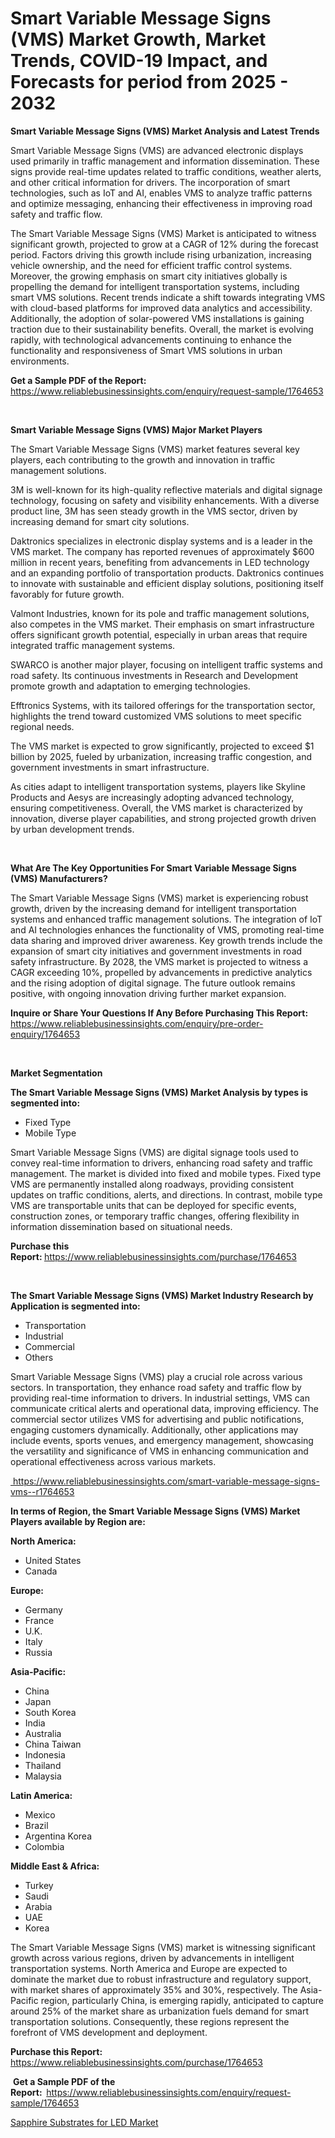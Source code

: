 <p><h1>Smart Variable Message Signs (VMS) Market Growth, Market Trends, COVID-19 Impact, and Forecasts for period from 2025 - 2032</h1></p><p><strong>Smart Variable Message Signs (VMS) Market Analysis and Latest Trends</strong></p>
<p><p>Smart Variable Message Signs (VMS) are advanced electronic displays used primarily in traffic management and information dissemination. These signs provide real-time updates related to traffic conditions, weather alerts, and other critical information for drivers. The incorporation of smart technologies, such as IoT and AI, enables VMS to analyze traffic patterns and optimize messaging, enhancing their effectiveness in improving road safety and traffic flow.</p><p>The Smart Variable Message Signs (VMS) Market is anticipated to witness significant growth, projected to grow at a CAGR of 12% during the forecast period. Factors driving this growth include rising urbanization, increasing vehicle ownership, and the need for efficient traffic control systems. Moreover, the growing emphasis on smart city initiatives globally is propelling the demand for intelligent transportation systems, including smart VMS solutions. Recent trends indicate a shift towards integrating VMS with cloud-based platforms for improved data analytics and accessibility. Additionally, the adoption of solar-powered VMS installations is gaining traction due to their sustainability benefits. Overall, the market is evolving rapidly, with technological advancements continuing to enhance the functionality and responsiveness of Smart VMS solutions in urban environments.</p></p>
<p><strong>Get a Sample PDF of the Report:&nbsp;</strong> <a href="https://www.reliablebusinessinsights.com/enquiry/request-sample/1764653?utm_campaign=2629&utm_medium=2&utm_source=Github&utm_content=ia&utm_term=05032025&utm_id=smart-variable-message-signs-vms">https://www.reliablebusinessinsights.com/enquiry/request-sample/1764653</a></p>
<p>&nbsp;</p>
<p><strong>Smart Variable Message Signs (VMS) Major Market Players</strong></p>
<p><p>The Smart Variable Message Signs (VMS) market features several key players, each contributing to the growth and innovation in traffic management solutions. </p><p>3M is well-known for its high-quality reflective materials and digital signage technology, focusing on safety and visibility enhancements. With a diverse product line, 3M has seen steady growth in the VMS sector, driven by increasing demand for smart city solutions. </p><p>Daktronics specializes in electronic display systems and is a leader in the VMS market. The company has reported revenues of approximately $600 million in recent years, benefiting from advancements in LED technology and an expanding portfolio of transportation products. Daktronics continues to innovate with sustainable and efficient display solutions, positioning itself favorably for future growth.</p><p>Valmont Industries, known for its pole and traffic management solutions, also competes in the VMS market. Their emphasis on smart infrastructure offers significant growth potential, especially in urban areas that require integrated traffic management systems. </p><p>SWARCO is another major player, focusing on intelligent traffic systems and road safety. Its continuous investments in Research and Development promote growth and adaptation to emerging technologies.</p><p>Efftronics Systems, with its tailored offerings for the transportation sector, highlights the trend toward customized VMS solutions to meet specific regional needs. </p><p>The VMS market is expected to grow significantly, projected to exceed $1 billion by 2025, fueled by urbanization, increasing traffic congestion, and government investments in smart infrastructure. </p><p>As cities adapt to intelligent transportation systems, players like Skyline Products and Aesys are increasingly adopting advanced technology, ensuring competitiveness. Overall, the VMS market is characterized by innovation, diverse player capabilities, and strong projected growth driven by urban development trends.</p></p>
<p>&nbsp;</p>
<p><strong>What Are The Key Opportunities For Smart Variable Message Signs (VMS) Manufacturers?</strong></p>
<p><p>The Smart Variable Message Signs (VMS) market is experiencing robust growth, driven by the increasing demand for intelligent transportation systems and enhanced traffic management solutions. The integration of IoT and AI technologies enhances the functionality of VMS, promoting real-time data sharing and improved driver awareness. Key growth trends include the expansion of smart city initiatives and government investments in road safety infrastructure. By 2028, the VMS market is projected to witness a CAGR exceeding 10%, propelled by advancements in predictive analytics and the rising adoption of digital signage. The future outlook remains positive, with ongoing innovation driving further market expansion.</p></p>
<p><strong>Inquire or Share Your Questions If Any Before Purchasing This Report:</strong> <a href="https://www.reliablebusinessinsights.com/enquiry/pre-order-enquiry/1764653?utm_campaign=2629&utm_medium=2&utm_source=Github&utm_content=ia&utm_term=05032025&utm_id=smart-variable-message-signs-vms">https://www.reliablebusinessinsights.com/enquiry/pre-order-enquiry/1764653</a></p>
<p>&nbsp;</p>
<p><strong>Market Segmentation</strong></p>
<p><strong>The Smart Variable Message Signs (VMS) Market Analysis by types is segmented into:</strong></p>
<p><ul><li>Fixed Type</li><li>Mobile Type</li></ul></p>
<p><p>Smart Variable Message Signs (VMS) are digital signage tools used to convey real-time information to drivers, enhancing road safety and traffic management. The market is divided into fixed and mobile types. Fixed type VMS are permanently installed along roadways, providing consistent updates on traffic conditions, alerts, and directions. In contrast, mobile type VMS are transportable units that can be deployed for specific events, construction zones, or temporary traffic changes, offering flexibility in information dissemination based on situational needs.</p></p>
<p><strong>Purchase this Report:&nbsp;</strong><a href="https://www.reliablebusinessinsights.com/purchase/1764653?utm_campaign=2629&utm_medium=2&utm_source=Github&utm_content=ia&utm_term=05032025&utm_id=smart-variable-message-signs-vms">https://www.reliablebusinessinsights.com/purchase/1764653</a></p>
<p>&nbsp;</p>
<p><strong>The Smart Variable Message Signs (VMS) Market Industry Research by Application is segmented into:</strong></p>
<p><ul><li>Transportation</li><li>Industrial</li><li>Commercial</li><li>Others</li></ul></p>
<p><p>Smart Variable Message Signs (VMS) play a crucial role across various sectors. In transportation, they enhance road safety and traffic flow by providing real-time information to drivers. In industrial settings, VMS can communicate critical alerts and operational data, improving efficiency. The commercial sector utilizes VMS for advertising and public notifications, engaging customers dynamically. Additionally, other applications may include events, sports venues, and emergency management, showcasing the versatility and significance of VMS in enhancing communication and operational effectiveness across various markets.</p></p>
<p><a href="https://www.reliablebusinessinsights.com/smart-variable-message-signs-vms--r1764653?utm_campaign=2629&utm_medium=2&utm_source=Github&utm_content=ia&utm_term=05032025&utm_id=smart-variable-message-signs-vms">&nbsp;https://www.reliablebusinessinsights.com/smart-variable-message-signs-vms--r1764653</a></p>
<p><strong>In terms of Region, the Smart Variable Message Signs (VMS) Market Players available by Region are:</strong></p>
<p>
    <p> <strong> North America: </strong>
        <ul>
            <li>United States</li>
            <li>Canada</li>
        </ul>
        </p> 
    <p> <strong> Europe: </strong>
        <ul>
            <li>Germany</li>
            <li>France</li>
            <li>U.K.</li>
            <li>Italy</li>
            <li>Russia</li>
        </ul>
        </p> 
    <p> <strong> Asia-Pacific: </strong>
        <ul>
            <li>China</li>
            <li>Japan</li>
            <li>South Korea</li>
            <li>India</li>
            <li>Australia</li>
            <li>China Taiwan</li>
            <li>Indonesia</li>
            <li>Thailand</li>
            <li>Malaysia</li>
        </ul>
        </p> 
    <p> <strong> Latin America: </strong>
        <ul>
            <li>Mexico</li>
            <li>Brazil</li>
            <li>Argentina Korea</li>
            <li>Colombia</li>
        </ul>
        </p> 
    <p> <strong> Middle East & Africa: </strong>
        <ul>
            <li>Turkey</li>
            <li>Saudi</li>
            <li>Arabia</li>
            <li>UAE</li>
            <li>Korea</li>
        </ul>
    </p>
    </p>
<p><p>The Smart Variable Message Signs (VMS) market is witnessing significant growth across various regions, driven by advancements in intelligent transportation systems. North America and Europe are expected to dominate the market due to robust infrastructure and regulatory support, with market shares of approximately 35% and 30%, respectively. The Asia-Pacific region, particularly China, is emerging rapidly, anticipated to capture around 25% of the market share as urbanization fuels demand for smart transportation solutions. Consequently, these regions represent the forefront of VMS development and deployment.</p></p>
<p><strong>Purchase this Report: </strong><a href="https://www.reliablebusinessinsights.com/purchase/1764653?utm_campaign=2629&utm_medium=2&utm_source=Github&utm_content=ia&utm_term=05032025&utm_id=smart-variable-message-signs-vms">https://www.reliablebusinessinsights.com/purchase/1764653</a></p>
<p>&nbsp;<strong>Get a Sample PDF of the Report:&nbsp;&nbsp;</strong><a href="https://www.reliablebusinessinsights.com/enquiry/request-sample/1764653?utm_campaign=2629&utm_medium=2&utm_source=Github&utm_content=ia&utm_term=05032025&utm_id=smart-variable-message-signs-vms">https://www.reliablebusinessinsights.com/enquiry/request-sample/1764653</a></p>
<p><strong></strong></p>
<p><p><a href="https://github.com/ulyssacrayne00231/Market-Research-Report-List-1/blob/main/sapphire-substrates-for-led-market.md?utm_campaign=2629&utm_medium=2&utm_source=Github&utm_content=ia&utm_term=05032025&utm_id=smart-variable-message-signs-vms">Sapphire Substrates for LED Market</a></p></p>
